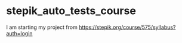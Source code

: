 # stepik_auto_tests_course

I am starting my project from https://stepik.org/course/575/syllabus?auth=login